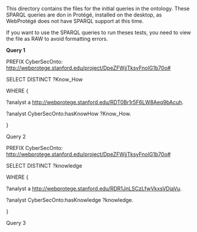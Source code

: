 This directory contains the files for the initial queries in the ontology. 
These SPARQL queries are don in Protégé, installed on the desktop, as WebProtégé does not have SPARQL support at this time.

If you want to use the SPARQL queries to run theses tests, you need to view the file as RAW to avoid formatting errors.

**Query 1**

PREFIX CyberSecOnto: <http://webprotege.stanford.edu/project/DpeZFWjjTksyFnolG1b70o#>

SELECT DISTINCT ?Know_How

WHERE { 

?analyst a <http://webprotege.stanford.edu/RDT0Br1r5F6LW8Aeq9bAcuh>.

?analyst CyberSecOnto:hasKnowHow ?Know_How. 

} 


Query 2

PREFIX CyberSecOnto: <http://webprotege.stanford.edu/project/DpeZFWjjTksyFnolG1b70o#> 

SELECT DISTINCT ?knowledge 

WHERE { 

?analyst a <http://webprotege.stanford.edu/RDR1JnLSCzLfwVkxsVDjaVu>. 

?analyst CyberSecOnto:hasKnowledge ?knowledge. 

}


Query 3
